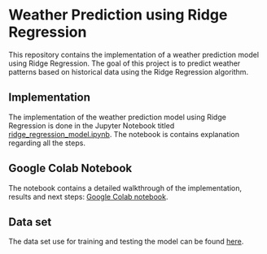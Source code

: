 # Weather Prediction using Ridge Regression

This repository contains the implementation of a weather prediction model using Ridge Regression. The goal of this project is to predict weather patterns based on historical data using the Ridge Regression algorithm.


## Implementation
The implementation of the weather prediction model using Ridge Regression is done in the Jupyter Notebook titled [ridge_regression_model.ipynb](https://github.com/shrutin567/Weather-Prediction/blob/main/ridge_regression_model.ipynb). The notebook is contains explanation regarding all the steps.

## Google Colab Notebook
The notebook contains a detailed walkthrough of the implementation, results and next steps: [Google Colab notebook](https://github.com/shrutin567/Weather-Prediction/blob/main/ridge_regression_model.ipynb).

## Data set
The data set use for training and testing the model can be found [here](data/weather.csv).
